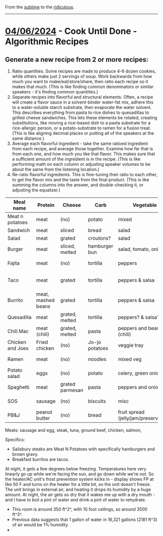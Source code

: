 From the [sublime](https://www.youtube.com/watch?v=CNUTlKqSO-I) to the [ridiculous](https://www.youtube.com/watch?v=zy9FkAXMBfk).

--------------------------------------------------------------------

# [04/06/2024](#04062024) - Cook Until Done - Algorithmic Recipes

## Generate a new recipe from 2 or more recipes:

1. Ratio quantities. Some recipes are made to produce 4-6 dozen cookies, while others make just 2 servings of soup. Work backwards from how much you want to make/eat/store/share, then ratio each recipe so it makes that much. (This is like finding common denominators or similar speakers - it's finding common quantiites.)
2. Separate recipes into flavorful and structural elements. Often, a recipe will create a flavor sauce in a solvent-binder water-fat mix, adhere this to a water-soluble starch substrate, then evaporate the water solvent. This describes everything from pasta to rice dishes to quesadillas to grilled cheese sandwiches. This lets these elements be rotated, creating substitutions, like moving a rice-based dish to a pasta substrate for a rice-allergic person, or a potato-substrate to ramen for a fusion treat. (This is like aligning decimal places or putting all of the speakers at the same distance.)
3. Average each flavorful ingredient - take the same ratioed ingredient from each recipe, and average those together. Examine how far that is from each one, and how much you like that flavor. This makes sure that a sufficient amount of the ingredient is in the recipe. (This is like performing math on each column or adjusting speaker volumes to be about the same from the listening location.)
4. Re-ratio flavorful ingredients. This is fine-tuning their ratio to each other, to get the flavor mix and the taste from the final product. 
(This is like summing the columns into the answer, and double-checking it, or adjusting the equalizer.)



| Meal name | Protein | Cheese | Carb | Vegetable | Sauce |
| --------------- | ---------- | ---------- |------ | ------------- | ------ |
| Meat n potatoes | meat | (no) | potato | mixed | gravy |
| Sandwich | meat | sliced | bread | salad | mayo |
| Salad | meat | grated | croutons? | salad | dressing |
| Burger | meat | sliced, melted | hamburger bun | salad, tomato, onion | mayo |
| Fajita | meat | (no) | tortilla | peppers | fajita packet |
| Taco | meat | grated | tortilla | peppers & salsa | taco packet, salsa |
| Burrito | meat, mashed beans | grated | tortilla | peppers & salsa | salsa |
| Quesadilla | meat | grated, melted | tortilla | peppers? & salsa? | tomato (salsa) |
| Chili Mac | meat (chili) | grated, melted | pasta | peppers and beans (chili) | tomato (chili) | 
| Chicken and Joes | Fried chicken | (no) | Jo-jo potatoes | veggie tray | blue cheese | 
| Ramen | meat | (no) | noodles | mixed veg | soup packet |
| Potato salad | eggs | (no) | potato | celery, green onions | mayonnaise | 
| Spaghetti | meat| grated parmesan | pasta | peppers and onions | tomato sauce | 
| SOS | sausage | (no) | biscuits | misc | country gravy |
| PB&J | peanut butter | (no) | bread | fruit spread (jelly/jam/preserve/etc) | (no) |


Meats: sausage and egg, steak, tuna, ground beef, chicken, salmon, 

Specifics: 
- Salisbury steaks are Meat N Potatoes with specifically hamburgers and brown gravy.
- Breakfast burritos are tacos.





At night, it gets a few degrees below freezing. Temperatures here very linearly go up while we're facing the sun, and go down while we're not. So the heater/AC unit's frost prevention system kicks in - display shows FP at like 50 F and turns on the heater for a little bit, so the unit doesn't freeze. The unit brings in external air, and heating it drops its humidity by a huge amount. At night, the air gets so dry that it wakes me up with a dry mouth - and I have to boil a pint of water and drink a pint of water to rehydrate. 
- This room is around 350 ft^2^, with 10 foot ceilings, so around 3500 ft^3^. 
- Previous data suggests that 1 gallon of water in 16,321 gallons (2181 ft^3) of air would be 1% humidity. 
- 